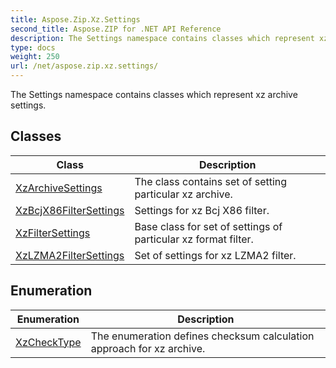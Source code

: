 ```yaml
---
title: Aspose.Zip.Xz.Settings
second_title: Aspose.ZIP for .NET API Reference
description: The Settings namespace contains classes which represent xz archive settings
type: docs
weight: 250
url: /net/aspose.zip.xz.settings/
---
```

The Settings namespace contains classes which represent xz archive settings.

## Classes

| Class | Description |
| --- | --- |
| [XzArchiveSettings](./xzarchivesettings/) | The class contains set of setting particular xz archive. |
| [XzBcjX86FilterSettings](./xzbcjx86filtersettings/) | Settings for xz Bcj X86 filter. |
| [XzFilterSettings](./xzfiltersettings/) | Base class for set of settings of particular xz format filter. |
| [XzLZMA2FilterSettings](./xzlzma2filtersettings/) | Set of settings for xz LZMA2 filter. |
## Enumeration

| Enumeration | Description |
| --- | --- |
| [XzCheckType](./xzchecktype/) | The enumeration defines checksum calculation approach for xz archive. |


